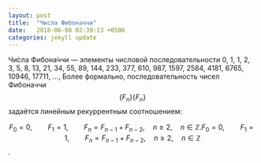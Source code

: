 ```yaml
---
layout: post
title:  "Числа Фибоначчи"
date:   2018-06-08 02:39:13 +0500
categories: jekyll update
---
```

Чи́сла Фибона́ччи — элементы числовой последовательности
0, 1, 1, 2, 3, 5, 8, 13, 21, 34, 55, 89, 144, 233, 377, 610, 987, 1597, 2584, 4181, 6765, 10946, 17711, …,
Более формально, последовательность чисел Фибоначчи $${\displaystyle \left\{F_{n}\right\}} \left\{F_{n}\right\}$$ задаётся линейным рекуррентным соотношением:

$${\displaystyle F_{0}=0,\qquad F_{1}=1,\qquad F_{n}=F_{n-1}+F_{n-2},\quad n\geqslant 2,\quad n\in \mathbb {Z} .} F_{0}=0,\qquad F_{1}=1,\qquad F_{n}=F_{n-1}+F_{n-2},\quad n\geqslant 2,\quad n\in \mathbb {Z}$$ .
